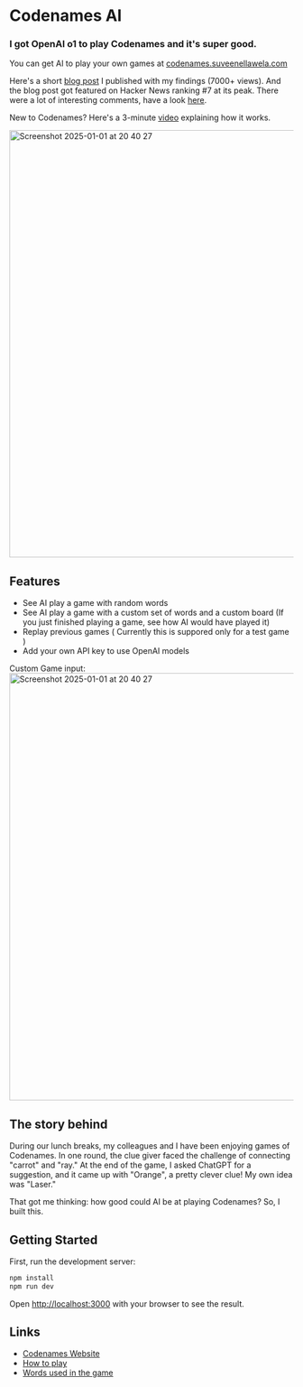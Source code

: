 # Codenames AI

### I got OpenAI o1 to play Codenames and it's super good.

You can get AI to play your own games at [codenames.suveenellawela.com](https://codenames.suveenellawela.com)

Here's a short [blog post](https://suveenellawela.com/thoughts/codenames-ai) I published with my findings (7000+ views). And the blog post got featured on Hacker News ranking #7 at its peak. There were a lot of interesting comments, have a look [here](https://news.ycombinator.com/item?id=42789670).

New to Codenames? Here's a 3-minute [video](https://www.youtube.com/watch?v=WErB95Brgbs) explaining how it works.

<img width="757" alt="Screenshot 2025-01-01 at 20 40 27" src="https://github.com/user-attachments/assets/a886353d-0b54-41a5-9681-9afaf5de3972" />

## Features

- See AI play a game with random words
- See AI play a game with a custom set of words and a custom board (If you just finished playing a game, see how AI would have played it)
- Replay previous games ( Currently this is suppored only for a test game )
- Add your own API key to use OpenAI models

Custom Game input:
<img width="757" alt="Screenshot 2025-01-01 at 20 40 27" src="https://github.com/user-attachments/assets/9c60b324-c29b-4608-a5ba-da0664b20564" />

## The story behind

During our lunch breaks, my colleagues and I have been enjoying games of Codenames. In one round, the clue giver faced the challenge of connecting "carrot" and "ray." At the end of the game, I asked ChatGPT for a suggestion, and it came up with "Orange", a pretty clever clue! My own idea was "Laser."

That got me thinking: how good could AI be at playing Codenames? So, I built this.

## Getting Started

First, run the development server:

```bash
npm install
npm run dev
```

Open [http://localhost:3000](http://localhost:3000) with your browser to see the result.

## Links

- [Codenames Website](https://www.codenamesgame.com/)
- [How to play](https://czechgames.com/files/rules/codenames-rules-en.pdf)
- [Words used in the game](https://github.com/jacksun007/codenames/blob/main/codenames.txt)
